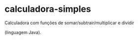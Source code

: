 # calculadora-simples
Calculadora com funções de somar/subtrair/multiplicar e dividir

(linguagem Java).

